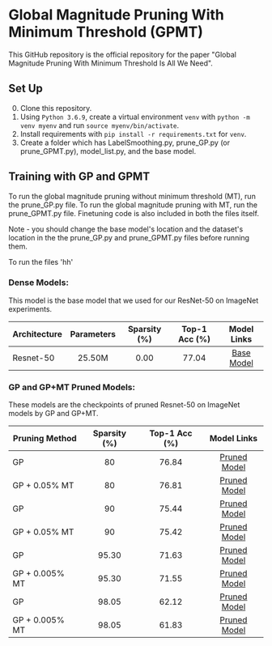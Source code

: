 # Global Magnitude Pruning With Minimum Threshold (GPMT)
This GitHub repository is the official repository for the paper "Global Magnitude Pruning With Minimum Threshold Is All We Need". 

## Set Up
0. Clone this repository.
1. Using `Python 3.6.9`, create a virtual environment `venv` with  `python -m venv myenv` and run `source myenv/bin/activate`.
2. Install requirements with `pip install -r requirements.txt` for `venv`.
3. Create a folder which has LabelSmoothing.py, prune_GP.py (or prune_GPMT.py), model_list.py, and the base model. 

## Training with GP and GPMT
To run the global magnitude pruning without minimum threshold (MT), run the prune_GP.py file. To run the global magnitude pruning with MT, run the prune_GPMT.py file. Finetuning code is also included in both the files itself.

Note - you should change the base model's location and the dataset's location in the the prune_GP.py and prune_GPMT.py files before running them. 

To run the files
      'hh'

### Dense Models:

This model is the base model that we used for our ResNet-50 on ImageNet experiments.

| Architecture | Parameters | Sparsity (%) | Top-1 Acc (%) | Model Links |
| ------------ | :--------: | :----------: | :-----------: | :---------: |
| Resnet-50        | 25.50M  | 0.00        | 77.04         | [Base Model](https://drive.google.com/file/d/1I7dxZD87-Ftav-BvIxqCWCWGWqYZFVK2/view?usp=sharing) |

### GP and GP+MT Pruned Models:

These models are the checkpoints of pruned Resnet-50 on ImageNet models by GP and GP+MT.

| Pruning Method | Sparsity (%) | Top-1 Acc (%) | Model Links |
| -------------- | :----------: | :-----------: | :---------: |
| GP             | 80           | 76.84         | [Pruned Model](https://drive.google.com/file/d/1bjZdFZiXhfh7fyXS-Mz3GOozAGl0yPDR/view?usp=sharing) |
| GP + 0.05% MT  | 80           | 76.81         | [Pruned Model](https://drive.google.com/file/d/1PkB80RD46vfsuWMxenEbjp5Jq6QXoV3M/view?usp=sharing) |
| GP             | 90           | 75.44         | [Pruned Model](https://drive.google.com/file/d/12V1SHhCxyG6QjrVEP-mT3iB33cLzBWNh/view?usp=sharing) |
| GP + 0.05% MT  | 90           | 75.42         | [Pruned Model](https://drive.google.com/file/d/1mTMHvF_-VNHNbpxFEU5mnfmdTNQoIhck/view?usp=sharing) |
| GP             | 95.30        | 71.63         | [Pruned Model](https://drive.google.com/file/d/1spUS0U2SgB_Dtc0k6pK7wQ24GUD4EnZt/view?usp=sharing) |
| GP + 0.005% MT | 95.30        | 71.55         | [Pruned Model](https://drive.google.com/file/d/1LySjDLF8ixmFQUS7NXC0BeN4Ss9AHOFV/view?usp=sharing) |
| GP             | 98.05        | 62.12         | [Pruned Model](https://drive.google.com/file/d/1K9326WN4xh4x_QoNqLo-T8AlQzBYn8zX/view?usp=sharing) |
| GP + 0.005% MT | 98.05        | 61.83         | [Pruned Model](https://drive.google.com/file/d/1T-_V8sWDJ4WU54n4qNL2V6OtFWZa0JTk/view?usp=sharing) |
